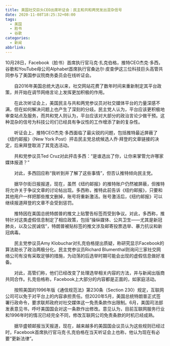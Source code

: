 ```yaml
---
title: 美国社交巨头CEO出席听证会：民主和共和两党发出混杂信号
date: 2020-11-08T18:25:32+08:00
tags:
  - 美国
  - 脸书
  - 谷歌
categories:
  - 新闻
abbrlink:
---
```


10月28日，Facebook（脸书）首席执行官马克·扎克伯格，推特CEO杰克·多西，谷歌和YouTube母公司Alphabet首席执行官桑达尔·皮查伊这三位科技巨头高管共同参与了美国参议院商务委员会在线听证会。

　　自2016年美国总统大选以来，社交网站花费了数年时间来重新制定其平台政策，并开始在调节网络言论上发挥更加积极的作用。

　　在此次听证会上，美国民主与共和两党参议员对社交媒体平台的力量深感不满，但在如何解决问题上也产生了深刻的分歧。民主党人认为，平台应该更积极地审查站点及服务，而共和党人则认为，平台应该对大部分的政治言论少做干预。这种混杂的信号为科技公司们已经具有争议性的工作增添了新的复杂性。

　　听证会上，推特CEO杰克·多西面临了最尖锐的问题，包括推特最近屏蔽了《纽约邮报》（New York Post）抨击民主党总统候选人乔·拜登的文章链接的决定，后来拜登取消了其竞选活动。

　　共和党参议员Ted Cruz对此抨击多西：“是谁选出了你，让你来掌管允许哪家媒体报道？”

　　对此，多西回应称“我听到并了解了这些事情”，但否认推特倾向民主党。

　　据华尔街日报报道，现在，虽然《纽约邮报》的推特账户仍然被屏蔽，但推特将允许关于争议文章的讨论帖出现。多西称，推特此前告诉《纽约邮报》，只要和其他用户一样把那些推文删掉，账号将重新激活。账号激活后，《纽约邮报》可以继续报道拜登的文章不会受到惩罚。

　　推特因在美国总统特朗普的推文上贴警告标签而受到争议。对此，多西称，推特针对这类虚假信息制定了相应政策，包括“操纵媒体、公共卫生——尤其是新冠肺炎，以及公民诚信”，特朗普被贴标签的推文涉及邮寄投票选举、暴力抗议和新冠病毒。

　　民主党参议员Amy Klobuchar对扎克伯格提出质疑，称研究显示Facebook的算法助长了政治两极分化。民主党参议员Richard Blumenthal则询问三家社交网络公司有没有采取足够的措施，为动荡的后选举时期可能会出现的虚假信息做好准备。

　　对此，高管们称，他们已经改变了处理选举相关内容的方法，并与新闻出版商共同合作。扎克伯格称，Facebook上大部分的内容都是正面的，如家庭活动。

　　按照美国的1996年版《通信规范法》第230条（Section 230）规定，互联网公司可以免于对平台上的内容承担责任。但2020年5月，美国总统特朗普正式签署行政命令，要求联邦政府对社交媒体这一免责条款作出限制。6月，美国司法部发表意见书，呼吁美国国会对这一条款作出修改。意见认为，目前互联网服务行业和1996年时的情况已经完全不同，修改互联网公司免责条款的时机已经成熟。

　　据华盛顿邮报当天报道，现在，越来越多的美国国会议员认为这些规则已经过时，Facebook首席执行官马克·扎克伯格在当天听证会上也称，他认为现在有必要“更新法律”。